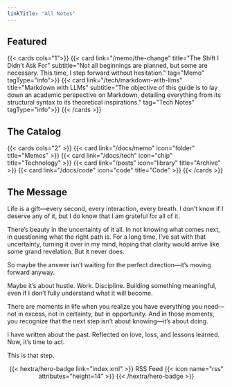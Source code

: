```yaml
---
linkTitle: "All Notes"
---
```


## Featured

{{< cards cols="1">}}
{{< card link="/memo/the-change" title="The Shift I Didn’t Ask For" subtitle="Not all beginnings are planned, but some are necessary. This time, I step forward without hesitation." tag="Memo" tagType="info">}}
{{< card link="/tech/markdown-with-llms" title="Markdown with LLMs"  subtitle="The objective of this guide is to lay down an academic perspective on Markdown, detailing everything from its structural syntax to its theoretical inspirations." tag="Tech Notes" tagType="info">}}
{{< /cards >}}

## The Catalog

{{< cards cols="2" >}}
  {{< card link="/docs/memo" icon="folder" title="Memos" >}}
  {{< card link="/docs/tech" icon="chip" title="Technology" >}}
  {{< card link="/posts" icon="library" title="Archive" >}}
  {{< card link="/docs/code" icon="code" title="Code" >}}
{{< /cards >}}



## The Message

Life is a gift—every second, every interaction, every breath. I don’t know if I deserve any of it, but I do know that I am grateful for all of it.

There’s beauty in the uncertainty of it all. In not knowing what comes next, in questioning what the right path is. For a long time, I’ve sat with that uncertainty, turning it over in my mind, hoping that clarity would arrive like some grand revelation. But it never does.

So maybe the answer isn’t waiting for the perfect direction—it’s moving forward anyway.

Maybe it’s about hustle. Work. Discipline. Building something meaningful, even if I don’t fully understand what it will become.

There are moments in life when you realize you have everything you need—not in excess, not in certainty, but in opportunity. And in those moments, you recognize that the next step isn’t about knowing—it’s about doing.

I have written about the past. Reflected on love, loss, and lessons learned. Now, it’s time to act.

This is that step.

<div style="text-align: center; margin-top: 1em;">
{{< hextra/hero-badge link="index.xml" >}}
  <span>RSS Feed</span>
  {{< icon name="rss" attributes="height=14" >}}
{{< /hextra/hero-badge >}}
</div>